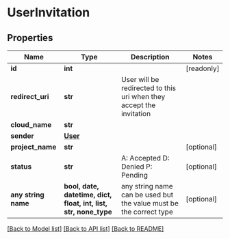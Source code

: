 # UserInvitation


## Properties
Name | Type | Description | Notes
------------ | ------------- | ------------- | -------------
**id** | **int** |  | [readonly] 
**redirect_uri** | **str** | User will be redirected to this uri when they accept the invitation | 
**cloud_name** | **str** |  | 
**sender** | [**User**](User.md) |  | 
**project_name** | **str** |  | [optional] 
**status** | **str** |          A: Accepted         D: Denied         P: Pending          | [optional] 
**any string name** | **bool, date, datetime, dict, float, int, list, str, none_type** | any string name can be used but the value must be the correct type | [optional]

[[Back to Model list]](../README.md#documentation-for-models) [[Back to API list]](../README.md#documentation-for-api-endpoints) [[Back to README]](../README.md)


